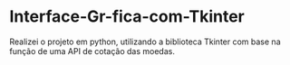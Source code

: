 # Interface-Gr-fica-com-Tkinter
Realizei o projeto em python, utilizando a biblioteca Tkinter com base na função de uma API de cotação das moedas.
